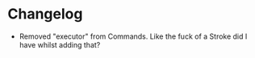 # Changelog

- Removed "executor" from Commands. Like the fuck of a Stroke did I have whilst adding that?
